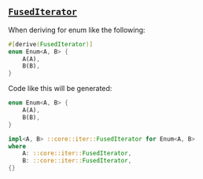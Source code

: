 ## [`FusedIterator`](https://doc.rust-lang.org/std/iter/trait.FusedIterator.html)

When deriving for enum like the following:

```rust
#[derive(FusedIterator)]
enum Enum<A, B> {
    A(A),
    B(B),
}
```

Code like this will be generated:

```rust
enum Enum<A, B> {
    A(A),
    B(B),
}

impl<A, B> ::core::iter::FusedIterator for Enum<A, B>
where
    A: ::core::iter::FusedIterator,
    B: ::core::iter::FusedIterator,
{}
```
